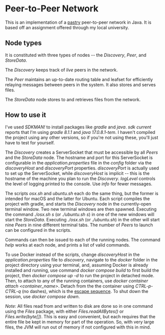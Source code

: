 # Peer-to-Peer Network
This is an implementation of a [pastry](https://en.wikipedia.org/wiki/Pastry_(DHT)) peer-to-peer network in Java. It is based off an assignment offered through my local university.

## Node types

It is constituted with three types of nodes -- the *Discovery*, *Peer*, and *StoreData*.

The *Discovery* keeps track of *live* peers in the network.

The *Peer* maintains an up-to-date routing table and leafset for efficiently relaying messages between peers in the system. It also stores and serves files.

The *StoreData* node stores to and retrieves files from the network.

## How to use it
I've used *SDKMAN!* to install packages like *gradle* and *java*. *sdk current* reports that I'm using *gradle 8.1.1* and *java 17.0.8.1-tem*. I haven't compiled the project using any other versions, so if you're not using these, you'll just have to test for yourself.

The *Discovery* creates a ServerSocket that must be accessible by all *Peers* and the *StoreData* node. The hostname and port for this ServerSocket is configurable in the *application.properties* file in the *config* folder via the *discoveryHost* and *discoveryPort* properties. *discoveryPort* is actually used to set up the ServerSocket, while *discoveryHost* is implicit -- this is the hostname of the machine you plan to run the *Discovery*. *logLevel* controls the level of logging printed to the console. Use *info* for fewer messages. 

The scripts *osx.sh* and *ubuntu.sh* each do the same thing, but the former is intended for macOS and the latter for Ubuntu. Each script compiles the project with gradle, and starts the *Discovery* node in the currently-open terminal window. Two new terminal windows are then spawned. Executing the command *./osx.sh s* (or *./ubuntu.sh s*) in one of the new windows will start the *StoreData*. Executing *./osx.sh* (or *./ubuntu.sh*) in the other will start nine *Peers* in nine different terminal tabs. The number of *Peers* to launch can be configured in the scripts.

Commands can then be issued to each of the running nodes. The command *help* works at each node, and prints a list of valid commands.

To use Docker instead of the scripts, change *discoveryHost* in the *application.properties* file to *discovery*, navigate to the *docker* folder in the project directory using your terminal, and, assuming Docker is already installed and running, use command *docker compose build* to first build the project, then *docker compose up -d* to run the project in detached mode. Then, to attach to any of the running containers, use *docker container attach <container_name>*. Detach from the the container using *CTRL-p-CTRL-q* (no dashes), which is the [escape sequence](https://docs.docker.com/engine/reference/commandline/attach/). To shut down the session, use *docker compose down*.

*Note*: All files read from and written to disk are done so in one command using the *Files* package, with either *Files.readAllBytes()* or *Files.write(byte[])*. This is easy and convenient, but each requires that the entire file be kept in memory for part of the operation. So, with very large files, the JVM will run out of memory if not configured with this in mind.
